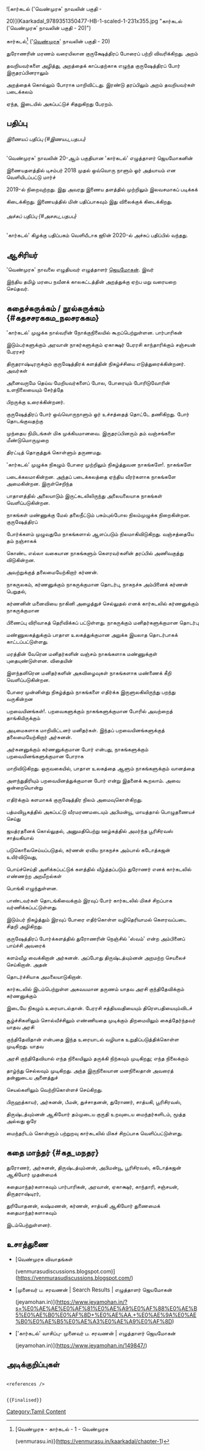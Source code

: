 ![கார்கடல் (\'வெண்முரசு' நாவலின் பகுதி -
20)](Kaarkadal_9789351350477-HB-1-scaled-1-231x355.jpg "கார்கடல் ('வெண்முரசு’ நாவலின் பகுதி - 20)")
கார்கடல்[^1] (\'[வெண்முரசு](வெண்முரசு "wikilink")' நாவலின் பகுதி - 20)
துரோணரின் மரணம் வரையிலான குருக்ஷேத்திரப் போரைப் பற்றி விவரிக்கிறது. அறம்
தவறியவர்களை அழித்து, அறத்தைக் காப்பதற்காக எழுந்த குருஷேத்திரப் போர் இருதரப்பினராலும்
அறத்தைக் கொல்லும் போராக மாறிவிட்டது. இரண்டு தரப்பிலும் அறம் தவறியவர்கள் படைக்கலம்
ஏந்த, இடையில் அகப்பட்டுச் சிதறுகிறது பேரறம்.

## பதிப்பு

###### இணையப் பதிப்பு {#இணயப_பதபப}

\'வெண்முரசு' நாவலின் 20-ஆம் பகுதியான \'கார்கடல்' எழுத்தாளர் ஜெயமோகனின்
இணையதளத்தில் டிசம்பர் 2018 முதல் ஒவ்வொரு நாளும் ஓர் அத்யாயம் என வெளியிடப்பட்டு மார்ச்
2019-ல் நிறைவுற்றது. இது அவரது இணைய தளத்தில் முற்றிலும் இலவசமாகப் படிக்கக்
கிடைக்கிறது. இணையத்தில் மின் பதிப்பாகவும் இது விலைக்குக் கிடைக்கிறது.

###### அச்சுப் பதிப்பு {#அசசப_பதபப}

\'கார்கடல்' கிழக்கு பதிப்பகம் வெளியீடாக ஜூன் 2020-ல் அச்சுப் பதிப்பில் வந்தது.

## ஆசிரியர்

\'வெண்முரசு' நாவலை எழுதியவர் எழுத்தாளர் [ஜெயமோகன்](ஜெயமோகன் "wikilink"). இவர்
இந்திய தமிழ் மரபை நவீனக் காலகட்டத்தின் அறத்துக்கு ஏற்ப மறு வரையறை செய்தவர்.

## கதைச்சுருக்கம் / நூல்சுருக்கம் {#கதசசரககம_நலசரககம}

\'கார்கடல்' முழுக்க நால்வரின் நோக்குநிலையில் கூறப்பெற்றுள்ளன. பார்பாரிகன்
இடும்பர்களுக்கும் அரவான் நாகர்களுக்கும் ஏகாக்ஷர் பேரரசி காந்தாரிக்கும் சஞ்சயன் பேரரசர்
திருதராஷ்டிரருக்கும் குருஷேத்திரக் களத்தின் நிகழ்ச்சியை எடுத்துரைக்கின்றனர். அவர்கள்
அனைவருமே தெய்வ மேறியவர்களைப் போல, போரையும் போரிடுவோரின் உளநிலையையும் சேர்த்தே
பிறருக்கு உரைக்கின்றனர்.

குருஷேத்திரப் போர் ஒவ்வொருநாளும் ஓர் உச்சத்தைத் தொட்டே தணிகிறது. போர் தொடங்குவதற்கு
முந்தைய நிமிடங்கள் மிக முக்கியமானவை. இருதரப்பினரும் தம் வஞ்சங்களை மீண்டுமொருமுறை
திரட்டித் தொகுத்துக் கொள்ளும் தருணமது.

\'கார்கடல்' முழுக்க நிகழும் போரை முற்றிலும் நிகழ்த்துவன நாகங்களே!. நாகங்களே
படைக்கலமாகின்றன. அந்தப் படைக்கலத்தை ஏந்திய வீரர்களாக நாகங்களே அமைகின்றன. இருள்செறிந்த
பாதாளத்தில் அலையாடும் இருட்கடலிலிருந்து அலையலையாக நாகங்கள் வெளிப்படுகின்றன.

நாகங்கள் மண்ணுக்கு மேல் தலைநீட்டும் பசும்புல்போல நிலம்முழுக்க நிறைகின்றன. குருஷேத்திரப்
போர்க்களம் முழுவதுமே நாகங்களால் ஆளப்படும் நிலமாகிவிடுகிறது. வஞ்சத்தையே தம் நஞ்சாகக்
கொண்ட எல்லா வகையான நாகங்களும் கௌரவர்களின் தரப்பில் அணிவகுத்து விடுகின்றன.
அவற்றுக்குத் தலைமையேற்கிறார் கர்ணன்.

நாகருலகம், கர்ணனுக்கும் நாகருக்குமான தொடர்பு, நாகநச்சு அம்பினைக் கர்ணன் பெறுதல்,
கர்ணனின் மனைவியை நாகினி அழைத்துச் செல்லுதல் எனக் கார்கடலில் கர்ணனுக்கும் நாகருக்குமான
பிணைப்பு விரிவாகத் தெரிவிக்கப் பட்டுள்ளது. நாகருக்கும் மனிதர்களுக்குமான தொடர்பு
மண்ணுலகத்துக்கும் பாதாள உலகத்துக்குமான அறுக்க இயலாத தொடர்பாகக் காட்டப்பட்டுள்ளது.
மரத்தின் வேரென மனிதர்களின் வஞ்சம் நாகங்களாக மண்ணுக்குள் புதையுண்டுள்ளன. விதையின்
இளந்தளிரென மனிதர்களின் அகவிழைவுகள் நாகங்களாக மண்ணைக் கீறி வெளிப்படுகின்றன.

போரை முன்னின்று நிகழ்த்தும் நாகங்களை எதிர்க்க இருளுலகிலிருந்து பறந்து வருகின்றன
பறவையினங்கள்!. பறவைகளுக்கும் நாகங்களுக்குமான போரில் அவற்றைத் தாங்கியிருக்கும்
அடிமைகளாக மாறிவிட்டனர் மனிதர்கள். இந்தப் பறவையினங்களுக்குத் தலைமையேற்கிறார் அர்சுனன்.

அர்சுனனுக்கும் கர்ணனுக்குமான போர் என்பது, நாகங்களுக்கும் பறவையினங்களுக்குமான போராக
மாறிவிடுகிறது. ஒருவகையில், பாதாள உலகத்தை ஆளும் நாகங்களுக்கும் வானத்தை
அளந்துதிரியும் பறவையினத்துக்குமான போர் என்று இதனைக் கூறலாம். அவை ஒன்றையொன்று
எதிர்க்கும் களமாகக் குருஷேத்திர நிலம் அமைவுகொள்கிறது.

பத்மவியூகத்தில் அகப்பட்டு வீரமரணமடையும் அபிமன்யூ, மாயத்தால் பொழுதணையச் செய்து
ஜயத்ரதனைக் கொல்லுதல், அனுமதிபெற்று ஊழ்கத்தில் அமர்ந்த பூரிசிரவஸ் சாத்யகியால்
படுகொலைசெய்யப்படுதல், கர்ணன் ஏவிய நாகநச்சு அம்பால் கடோத்கஜன் உயிர்விடுவது,
பொய்ச்செய்தி அளிக்கப்பட்டுக் களத்தில் வீழ்த்தப்படும் துரோணர் எனக் கார்கடலில் எண்ணற்ற அறமீறல்கள்
பொங்கி எழுந்துள்ளன.

பாண்டவர்கள் தொடங்கிவைக்கும் இரவுப் போர் கார்கடலில் மிகச் சிறப்பாக வர்ணிக்கப்பட்டுள்ளது.
இடும்பர் நிகழ்த்தும் இரவுப் போரை எதிர்கொள்ள வழிதெரியாமல் கௌரவப்படை சிதறி அழிகிறது.

குருஷேத்திரப் போர்க்களத்தில் துரோணரின் நெஞ்சில் \'ஸ்வம்' என்ற அம்பினைப் பாய்ச்சி அவரைக்
களம்வீழ வைக்கிறான் அர்சுனன். அப்போது திருஷ்டத்யும்னன் அறமற்ற செயலைச் செய்கிறான். அதன்
தொடர்ச்சியாக அமலையாடுகிறான்.

கார்கடலில் இடம்பெற்றுள்ள அகவயமான தருணம் யாதவ அரசி குந்திதேவிக்கும் கர்ணனுக்கும்
இடையே நிகழும் உரையாடல்தான். பேரரசி சத்தியவதியையும் திரௌபதியையும்விடச்
சூழ்ச்சிகளிலும் சொல்வீச்சிலும் எண்ணியதை முடிக்கும் திறமையிலும் கைத்தேர்ந்தவர் யாதவ அரசி
குந்திதேவிதான் என்பதை இந்த உரையாடல் வழியாக உறுதிப்படுத்திக்கொள்ள முடிகிறது. யாதவ
அரசி குந்திதேவியால் எந்த நிலையிலும் தருக்கி நிற்கவும் முடிகிறது; எந்த நிலைக்கும்
தாழ்ந்து செல்லவும் முடிகிறது. அந்த இருநிலையான மனநிலைதான் அவரைத் தன்னுடைய அனைத்துச்
செயல்களிலும் வெற்றிகொள்ளச் செய்கிறது.

பிருஹத்காயர், அர்சுனன், பீமன், துச்சாதனன், துரோணர், சாத்யகி, பூரிசிரவஸ்,
திருஷ்டத்யும்னன் ஆகியோர் தம்முடைய குருதி உறவுடைய மைந்தர்களிடம், மூத்த அல்லது ஒரே
மைந்தரிடம் கொள்ளும் பற்றுறவு கார்கடலில் மிகச் சிறப்பாக வெளிப்பட்டுள்ளது.

## கதை மாந்தர் {#கத_மநதர}

துரோணர், அர்சுனன், திருஷ்டத்யும்னன், அபிமன்யூ, பூரிசிரவஸ், கடோத்கஜன் ஆகியோர் முதன்மைக்
கதைமாந்தர்களாகவும் பார்பாரிகன், அரவான், ஏகாக்ஷர், காந்தாரி, சஞ்சயன், திருதராஷ்டிரர்,
துரியோதனன், லஷ்மணன், கர்ணன், சாத்யகி ஆகியோர் துணைமைக் கதைமாந்தர்களாகவும்
இடம்பெற்றுள்ளனர்.

## உசாத்துணை

-   [வெண்முரசு விவாதங்கள்
    (venmurasudiscussions.blogspot.com)](https://venmurasudiscussions.blogspot.com/)
-   [முனைவர் ப. சரவணன் \| Search Results \| எழுத்தாளர் ஜெயமோகன்
    (jeyamohan.in)](https://www.jeyamohan.in/?s=%E0%AE%AE%E0%AF%81%E0%AE%A9%E0%AF%88%E0%AE%B5%E0%AE%B0%E0%AF%8D+%E0%AE%AA.+%E0%AE%9A%E0%AE%B0%E0%AE%B5%E0%AE%A3%E0%AE%A9%E0%AF%8D)
-   [\'கார்கடல்' வாசிப்பு- முனைவர் ப. சரவணன் \| எழுத்தாளர் ஜெயமோகன்
    (jeyamohan.in)](https://www.jeyamohan.in/149847/)

## அடிக்குறிப்புகள்

```{=html}
<references />
```
```{=mediawiki}
{{Finalised}}
```
[Category:Tamil Content](Category:Tamil_Content "wikilink")

[^1]: [வெண்முரசு - கார்கடல் - 1 - வெண்முரசு
    (venmurasu.in)](https://venmurasu.in/kaarkadal/chapter-1)
